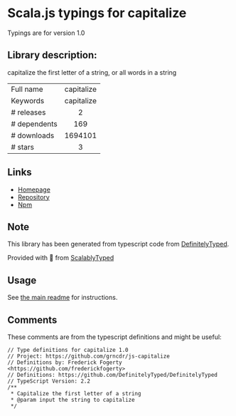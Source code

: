 
# Scala.js typings for capitalize

Typings are for version 1.0

## Library description:
capitalize the first letter of a string, or all words in a string

|                    |                 |
| ------------------ | :-------------: |
| Full name          | capitalize |
| Keywords           | capitalize |
| # releases         | 2 |
| # dependents       | 169 |
| # downloads        | 1694101 |
| # stars            | 3 |

## Links
- [Homepage](https://github.com/grncdr/js-capitalize)
- [Repository](https://github.com/grncdr/js-capitalize)
- [Npm](https://www.npmjs.com/package/capitalize)
    


## Note
This library has been generated from typescript code from [DefinitelyTyped](https://definitelytyped.org).

Provided with :purple_heart: from [ScalablyTyped](https://github.com/oyvindberg/ScalablyTyped)

## Usage
See [the main readme](../../readme.md) for instructions.

## Comments

These comments are from the typescript definitions and might be useful:
```
// Type definitions for capitalize 1.0
// Project: https://github.com/grncdr/js-capitalize
// Definitions by: Frederick Fogerty <https://github.com/frederickfogerty>
// Definitions: https://github.com/DefinitelyTyped/DefinitelyTyped
// TypeScript Version: 2.2
/**
 * Capitalize the first letter of a string
 * @param input the string to capitalize
 */

```

